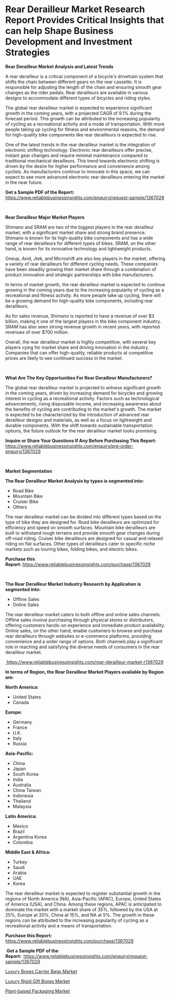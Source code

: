 <p><h1>Rear Derailleur Market Research Report Provides Critical Insights that can help Shape Business Development and Investment Strategies</h1></p><p><strong>Rear Derailleur Market Analysis and Latest Trends</strong></p>
<p><p>A rear derailleur is a critical component of a bicycle's drivetrain system that shifts the chain between different gears on the rear cassette. It is responsible for adjusting the length of the chain and ensuring smooth gear changes as the rider pedals. Rear derailleurs are available in various designs to accommodate different types of bicycles and riding styles.</p><p>The global rear derailleur market is expected to experience significant growth in the coming years, with a projected CAGR of 9.1% during the forecast period. This growth can be attributed to the increasing popularity of cycling as a recreational activity and a mode of transportation. With more people taking up cycling for fitness and environmental reasons, the demand for high-quality bike components like rear derailleurs is expected to rise.</p><p>One of the latest trends in the rear derailleur market is the integration of electronic shifting technology. Electronic rear derailleurs offer precise, instant gear changes and require minimal maintenance compared to traditional mechanical derailleurs. This trend towards electronic shifting is driven by the desire for higher performance and convenience among cyclists. As manufacturers continue to innovate in this space, we can expect to see more advanced electronic rear derailleurs entering the market in the near future.</p></p>
<p><strong>Get a Sample PDF of the Report:&nbsp;</strong> <a href="https://www.reliablebusinessinsights.com/enquiry/request-sample/1367029">https://www.reliablebusinessinsights.com/enquiry/request-sample/1367029</a></p>
<p>&nbsp;</p>
<p><strong>Rear Derailleur Major Market Players</strong></p>
<p><p>Shimano and SRAM are two of the biggest players in the rear derailleur market, with a significant market share and strong brand presence. Shimano is known for its high-quality bike components and has a wide range of rear derailleurs for different types of bikes. SRAM, on the other hand, is known for its innovative technology and lightweight products.</p><p>Oneup, Avid, Jtek, and Microshift are also key players in the market, offering a variety of rear derailleurs for different cycling needs. These companies have been steadily growing their market share through a combination of product innovation and strategic partnerships with bike manufacturers.</p><p>In terms of market growth, the rear derailleur market is expected to continue growing in the coming years due to the increasing popularity of cycling as a recreational and fitness activity. As more people take up cycling, there will be a growing demand for high-quality bike components, including rear derailleurs.</p><p>As for sales revenue, Shimano is reported to have a revenue of over $3 billion, making it one of the largest players in the bike component industry. SRAM has also seen strong revenue growth in recent years, with reported revenues of over $700 million.</p><p>Overall, the rear derailleur market is highly competitive, with several key players vying for market share and driving innovation in the industry. Companies that can offer high-quality, reliable products at competitive prices are likely to see continued success in the market.</p></p>
<p>&nbsp;</p>
<p><strong>What Are The Key Opportunities For Rear Derailleur Manufacturers?</strong></p>
<p><p>The global rear derailleur market is projected to witness significant growth in the coming years, driven by increasing demand for bicycles and growing interest in cycling as a recreational activity. Factors such as technological advancements, rising disposable income, and increasing awareness about the benefits of cycling are contributing to the market's growth. The market is expected to be characterized by the introduction of advanced rear derailleur designs and materials, as well as a focus on lightweight and durable components. With the shift towards sustainable transportation options, the future outlook for the rear derailleur market looks promising.</p></p>
<p><strong>Inquire or Share Your Questions If Any Before Purchasing This Report:</strong> <a href="https://www.reliablebusinessinsights.com/enquiry/pre-order-enquiry/1367029">https://www.reliablebusinessinsights.com/enquiry/pre-order-enquiry/1367029</a></p>
<p>&nbsp;</p>
<p><strong>Market Segmentation</strong></p>
<p><strong>The Rear Derailleur Market Analysis by types is segmented into:</strong></p>
<p><ul><li>Road Bike</li><li>Mountain Bike</li><li>Cruiser Bike</li><li>Others</li></ul></p>
<p><p>The rear derailleur market can be divided into different types based on the type of bike they are designed for. Road bike derailleurs are optimized for efficiency and speed on smooth surfaces. Mountain bike derailleurs are built to withstand rough terrains and provide smooth gear changes during off-road riding. Cruiser bike derailleurs are designed for casual and relaxed riding on flat surfaces. Other types of derailleurs cater to specific niche markets such as touring bikes, folding bikes, and electric bikes.</p></p>
<p><strong>Purchase this Report:&nbsp;</strong><a href="https://www.reliablebusinessinsights.com/purchase/1367029">https://www.reliablebusinessinsights.com/purchase/1367029</a></p>
<p>&nbsp;</p>
<p><strong>The Rear Derailleur Market Industry Research by Application is segmented into:</strong></p>
<p><ul><li>Offline Sales</li><li>Online Sales</li></ul></p>
<p><p>The rear derailleur market caters to both offline and online sales channels. Offline sales involve purchasing through physical stores or distributors, offering customers hands-on experience and immediate product availability. Online sales, on the other hand, enable customers to browse and purchase rear derailleurs through websites or e-commerce platforms, providing convenience and a wider range of options. Both channels play a significant role in reaching and satisfying the diverse needs of consumers in the rear derailleur market.</p></p>
<p><a href="https://www.reliablebusinessinsights.com/rear-derailleur-market-r1367029">&nbsp;https://www.reliablebusinessinsights.com/rear-derailleur-market-r1367029</a></p>
<p><strong>In terms of Region, the Rear Derailleur Market Players available by Region are:</strong></p>
<p>
    <p> <strong> North America: </strong>
        <ul>
            <li>United States</li>
            <li>Canada</li>
        </ul>
        </p> 
    <p> <strong> Europe: </strong>
        <ul>
            <li>Germany</li>
            <li>France</li>
            <li>U.K.</li>
            <li>Italy</li>
            <li>Russia</li>
        </ul>
        </p> 
    <p> <strong> Asia-Pacific: </strong>
        <ul>
            <li>China</li>
            <li>Japan</li>
            <li>South Korea</li>
            <li>India</li>
            <li>Australia</li>
            <li>China Taiwan</li>
            <li>Indonesia</li>
            <li>Thailand</li>
            <li>Malaysia</li>
        </ul>
        </p> 
    <p> <strong> Latin America: </strong>
        <ul>
            <li>Mexico</li>
            <li>Brazil</li>
            <li>Argentina Korea</li>
            <li>Colombia</li>
        </ul>
        </p> 
    <p> <strong> Middle East & Africa: </strong>
        <ul>
            <li>Turkey</li>
            <li>Saudi</li>
            <li>Arabia</li>
            <li>UAE</li>
            <li>Korea</li>
        </ul>
    </p>
    </p>
<p><p>The rear derailleur market is expected to register substantial growth in the regions of North America (NA), Asia-Pacific (APAC), Europe, United States of America (USA), and China. Among these regions, APAC is anticipated to dominate the market with a market share of 35%, followed by the USA at 25%, Europe at 20%, China at 15%, and NA at 5%. The growth in these regions can be attributed to the increasing popularity of cycling as a recreational activity and a means of transportation.</p></p>
<p><strong>Purchase this Report: </strong><a href="https://www.reliablebusinessinsights.com/purchase/1367029">https://www.reliablebusinessinsights.com/purchase/1367029</a></p>
<p>&nbsp;<strong>Get a Sample PDF of the Report:&nbsp;&nbsp;</strong><a href="https://www.reliablebusinessinsights.com/enquiry/request-sample/1367029">https://www.reliablebusinessinsights.com/enquiry/request-sample/1367029</a></p>
<p><strong></strong></p>
<p><p><a href="https://github.com/lubmix/Market-Research-Report-List-3/blob/main/luxury-boxes-carrier-bags-market.md">Luxury Boxes Carrier Bags Market</a></p><p><a href="https://github.com/Hazelklievgspy6vdcsmu106w/Market-Research-Report-List-3/blob/main/luxury-rigid-gift-boxes-market.md">Luxury Rigid Gift Boxes Market</a></p><p><a href="https://github.com/joannagoyvaerts/Market-Research-Report-List-3/blob/main/plant-based-packaging-market.md">Plant-based Packaging Market</a></p></p>